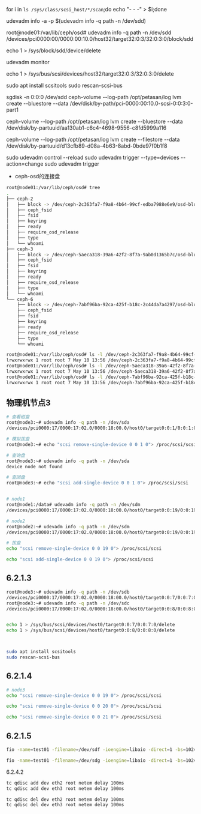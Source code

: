 
for i in `ls /sys/class/scsi_host/*/scan`;do echo "- - -" > $i;done

udevadm info -a -p $(udevadm info -q path -n /dev/sdd)


root@node01:/var/lib/ceph/osd# udevadm info -q path -n /dev/sdd
/devices/pci0000:00/0000:00:10.0/host32/target32:0:3/32:0:3:0/block/sdd


echo 1 > /sys/block/sdd/device/delete



udevadm monitor

echo 1 > /sys/bus/scsi/devices/host32/target32:0:3/32:0:3:0/delete



sudo apt install scsitools
sudo rescan-scsi-bus


sgdisk -n 0:0:0 /dev/sdd
ceph-volume --log-path /opt/petasan/log lvm create  --bluestore --data /dev/disk/by-path/pci-0000:00:10.0-scsi-0:0:3:0-part1

ceph-volume --log-path /opt/petasan/log lvm create  --bluestore --data /dev/disk/by-partuuid/aa130ab1-c6c4-4698-9556-c8fd5999a116

ceph-volume --log-path /opt/petasan/log lvm create  --filestore --data /dev/disk/by-partuuid/d13cfb89-d08a-4b63-8abd-0bde97f0b1f8


sudo udevadm control --reload
sudo udevadm trigger --type=devices --action=change
sudo udevadm trigger

- ceph-osd的连接盘
```bash
root@node01:/var/lib/ceph/osd# tree
.
├── ceph-2
│   ├── block -> /dev/ceph-2c363fa7-f9a8-4b64-99cf-edba7988e6e9/osd-block-a2b125cf-7a84-4815-a01b-8756852b7ad0
│   ├── ceph_fsid
│   ├── fsid
│   ├── keyring
│   ├── ready
│   ├── require_osd_release
│   ├── type
│   └── whoami
├── ceph-3
│   ├── block -> /dev/ceph-5aeca318-39a6-42f2-8f7a-9ab0d1365b7c/osd-block-7dfa0c0b-2186-4ff3-933c-8041bbf82d75
│   ├── ceph_fsid
│   ├── fsid
│   ├── keyring
│   ├── ready
│   ├── require_osd_release
│   ├── type
│   └── whoami
└── ceph-6
    ├── block -> /dev/ceph-7abf96ba-92ca-425f-b18c-2c44da7a4297/osd-block-f635c879-eb21-434a-b2f3-fcad193d91d5
    ├── ceph_fsid
    ├── fsid
    ├── keyring
    ├── ready
    ├── require_osd_release
    ├── type
    └── whoami

root@node01:/var/lib/ceph/osd# ls -l /dev/ceph-2c363fa7-f9a8-4b64-99cf-edba7988e6e9/osd-block-a2b125cf-7a84-4815-a01b-8756852b7ad0
lrwxrwxrwx 1 root root 7 May 10 13:56 /dev/ceph-2c363fa7-f9a8-4b64-99cf-edba7988e6e9/osd-block-a2b125cf-7a84-4815-a01b-8756852b7ad0 -> ../dm-1
root@node01:/var/lib/ceph/osd# ls -l /dev/ceph-5aeca318-39a6-42f2-8f7a-9ab0d1365b7c/osd-block-7dfa0c0b-2186-4ff3-933c-8041bbf82d75
lrwxrwxrwx 1 root root 7 May 10 13:56 /dev/ceph-5aeca318-39a6-42f2-8f7a-9ab0d1365b7c/osd-block-7dfa0c0b-2186-4ff3-933c-8041bbf82d75 -> ../dm-0
root@node01:/var/lib/ceph/osd# ls -l /dev/ceph-7abf96ba-92ca-425f-b18c-2c44da7a4297/osd-block-f635c879-eb21-434a-b2f3-fcad193d91d5
lrwxrwxrwx 1 root root 7 May 10 13:56 /dev/ceph-7abf96ba-92ca-425f-b18c-2c44da7a4297/osd-block-f635c879-eb21-434a-b2f3-fcad193d91d5 -> ../dm-2

```




## 物理机节点3

```bash
# 查看磁盘
root@node3:~# udevadm info -q path -n /dev/sda
/devices/pci0000:17/0000:17:02.0/0000:18:00.0/host0/target0:0:1/0:0:1:0/block/sda

# 模拟拔盘
root@node3:~# echo "scsi remove-single-device 0 0 1 0"> /proc/scsi/scsi    #模拟拔出一块磁盘；

# 查询盘
root@node3:~# udevadm info -q path -n /dev/sda
device node not found

# 查回盘
root@node3:~# echo "scsi add-single-device 0 0 1 0"> /proc/scsi/scsi


# node1
root@node1:/data# udevadm info -q path -n /dev/sdm
/devices/pci0000:17/0000:17:02.0/0000:18:00.0/host0/target0:0:19/0:0:19:0/block/sdm

# node2
root@node2:~# udevadm info -q path -n /dev/sdm
/devices/pci0000:17/0000:17:02.0/0000:18:00.0/host0/target0:0:19/0:0:19:0/block/sdm

# 拔盘
echo "scsi remove-single-device 0 0 19 0"> /proc/scsi/scsi

echo "scsi add-single-device 0 0 19 0"> /proc/scsi/scsi

```

## 6.2.1.3
```bash
root@node3:~# udevadm info -q path -n /dev/sdb
/devices/pci0000:17/0000:17:02.0/0000:18:00.0/host0/target0:0:7/0:0:7:0/block/sdb
root@node3:~# udevadm info -q path -n /dev/sdc
/devices/pci0000:17/0000:17:02.0/0000:18:00.0/host0/target0:0:8/0:0:8:0/block/sdc


echo 1 > /sys/bus/scsi/devices/host0/target0:0:7/0:0:7:0/delete
echo 1 > /sys/bus/scsi/devices/host0/target0:0:8/0:0:8:0/delete



sudo apt install scsitools
sudo rescan-scsi-bus

```

## 6.2.1.4
```bash
# node3
echo "scsi remove-single-device 0 0 19 0"> /proc/scsi/scsi

echo "scsi remove-single-device 0 0 20 0"> /proc/scsi/scsi

echo "scsi remove-single-device 0 0 21 0"> /proc/scsi/scsi
```

## 6.2.1.5
```bash
fio -name=test01 -filename=/dev/sdf -ioengine=libaio -direct=1 -bs=1024k -iodepth=128 -rw=randread -runtime=60800 -time_based -group_reporting

fio -name=test01 -filename=/dev/sdg -ioengine=libaio -direct=1 -bs=1024k -iodepth=128 -rw=randread -runtime=60800 -time_based -group_reporting
```

6.2.4.2
```bash
tc qdisc add dev eth2 root netem delay 100ms 
tc qdisc add dev eth3 root netem delay 100ms 

tc qdisc del dev eth2 root netem delay 100ms 
tc qdisc del dev eth3 root netem delay 100ms 
```